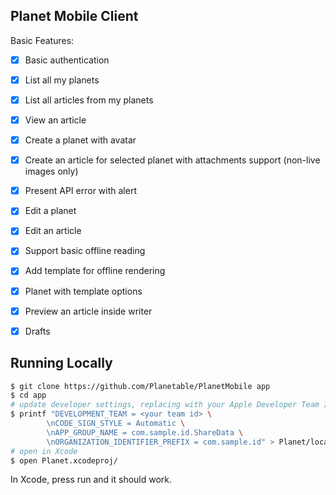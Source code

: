 ## Planet Mobile Client

Basic Features:
- [x] Basic authentication
- [x] List all my planets
- [x] List all articles from my planets
- [x] View an article
- [x] Create a planet with avatar
- [x] Create an article for selected planet with attachments support (non-live images only)
- [x] Present API error with alert
- [x] Edit a planet
- [x] Edit an article
- [x] Support basic offline reading
- [x] Add template for offline rendering
- [x] Planet with template options
- [x] Preview an article inside writer
- [x] Drafts


## Running Locally

```sh
$ git clone https://github.com/Planetable/PlanetMobile app
$ cd app
# update developer settings, replacing with your Apple Developer Team ID, app group name and organization identifier prefix:
$ printf "DEVELOPMENT_TEAM = <your team id> \
        \nCODE_SIGN_STYLE = Automatic \
        \nAPP_GROUP_NAME = com.sample.id.ShareData \
        \nORGANIZATION_IDENTIFIER_PREFIX = com.sample.id" > Planet/local.xcconfig
# open in Xcode
$ open Planet.xcodeproj/
```

In Xcode, press run and it should work.

